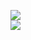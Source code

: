 [![](https://img.shields.io/badge/Made%20With-Github%20Spray-lightgrey.svg?style=for-the-badge&logo=github)](https://github.com/Annihil/github-spray#1916)  
[![](https://i.imgur.com/2DrTn0Z.gif)](https://github.com/Annihil/github-spray)